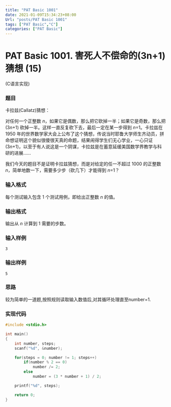 ```yaml
---
title: "PAT Basic 1001"
date: 2021-01-09T15:34:23+08:00
Url: "posts/PAT Basic 1001"
tags: ["PAT Basic","C"]
categories: ["PAT Basic"]
---
```

# PAT Basic 1001. 害死人不偿命的(3n+1)猜想 (15)

 (C语言实现)
<!--more-->
### 题目

卡拉兹(Callatz)猜想：

对任何一个正整数 *n*，如果它是偶数，那么把它砍掉一半；如果它是奇数，那么把 (3*n*+1) 砍掉一半。这样一直反复砍下去，最后一定在某一步得到 *n*=1。卡拉兹在 1950 年的世界数学家大会上公布了这个猜想，传说当时耶鲁大学师生齐动员，拼命想证明这个貌似很傻很天真的命题，结果闹得学生们无心学业，一心只证 (3*n*+1)，以至于有人说这是一个阴谋，卡拉兹是在蓄意延缓美国数学界教学与科研的进展……

我们今天的题目不是证明卡拉兹猜想，而是对给定的任一不超过 1000 的正整数 *n*，简单地数一下，需要多少步（砍几下）才能得到 *n*=1？



### 输入格式

每个测试输入包含 1 个测试用例，即给出正整数 *n* 的值。



### 输出格式

输出从 *n* 计算到 1 需要的步数。



### 输入样例

```
3
```

### 输出样例

```
5
```



### 思路

较为简单的一道题,按照规则读取输入数值后,对其循环处理直至number=1.

### 实现代码

```c
#include <stdio.h>

int main()
{
    int number, steps;
    scanf("%d", &number);

    for(steps = 0; number != 1; steps++)
        if(number % 2 == 0)
            number /= 2;
        else
            number = (3 * number + 1) / 2;

    printf("%d", steps);

    return 0;
}
```

